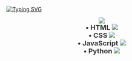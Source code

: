 [![Typing SVG](https://readme-typing-svg.herokuapp.com?font=Fira+Code&pause=1000&width=435&lines=ola+bem+vindo+ao+meu+github)](https://git.io/typing-svg)

<div align="center">
  <img src="https://img.shields.io/badge/-Minhas%20Habilidades-333333?style=for-the-badge&logo=Circle" />
  <br>
  <span style="font-size: 18px; font-weight: bold; color: #333;">
    • HTML <img src="https://progress-bar.dev/80/?scale=100&title=HTML&width=200" />
    <br>
    • CSS <img src="https://progress-bar.dev/90/?scale=100&title=CSS&width=200" />
    <br>
    • JavaScript <img src="https://progress-bar.dev/70/?scale=100&title=JavaScript&width=200" />
    <br>
    • Python <img src="https://progress-bar.dev/85/?scale=100&title=Python&width=200" />
  </span>
</div>
